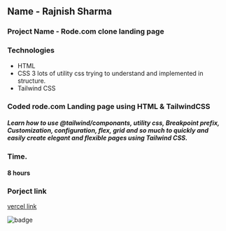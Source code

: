 ## Name - Rajnish Sharma 

### Project Name - Rode.com clone landing page 

 

### Technologies
- HTML 
- CSS 3 lots of utility css trying to understand and implemented in structure.
- Tailwind CSS

###  Coded rode.com Landing page using HTML & TailwindCSS
##### Learn how to use @tailwind/componants, utility css, Breakpoint prefix, Customization, configuration, flex, grid and so much to quickly and easily create elegant and flexible pages using Tailwind CSS.


 

### Time.
#### 8 hours

### Porject link
[vercel link ](https://rode-clone-tailwind-project.vercel.app/)

![badge](https://img.shields.io/badge/HTML-CSS-blue)

